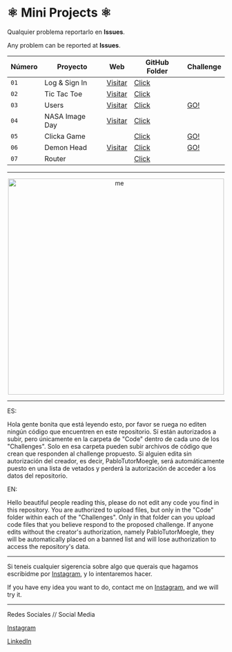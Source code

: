 <div>

# ⚛️ Mini Projects ⚛️

Qualquier problema reportarlo en **Issues**. 

Any problem can be reported at **Issues**.

| Número | Proyecto | Web | GitHub Folder | Challenge |
| --- | --- | --- | --- | --- |
| `01` | Log & Sign In | [Visitar](https://logsigninpablotutor.netlify.app/) | [Click](Projects/01-Log-Sign-In) |  |
| `02` | Tic Tac Toe | [Visitar](https://tic-tae-toe-pablotutormoegle.netlify.app/) | [Click](Projects/02-Tic-Tac_Toe) |  |
| `03` | Users | [Visitar](https://getuserspablodevtutor.netlify.app/) | [Click](Projects/03-Users) | [GO!](Challenges/Users-Challenge) |
| `04` | NASA Image Day | [Visitar](https://nasaimagedaypablodevtutor.netlify.app/) | [Click](Projects/04-NASA-Image) |  |
| `05` | Clicka Game | | [Click](Projects/05-Clicka-Game) | [GO!](Challenges/Clicka-Game-Challenge) |
| `06` | Demon Head | [Visitar](https://demonhead-pablo-dev-tutor.netlify.app/) | [Click](Projects/06-Demon-Head) | [GO!](Challenges/Demon-Head) |
| `07` | Router | | [Click](Projects/07-Router) |  |

------------------------------------------------------------------------------------------------------------

<div align="center">
<img alt="me" src="https://github.com/PabloTutorMoegle/MiniProjects/assets/102219711/9b2d64e7-5579-4bca-93e5-ea66555ec3b7" width="500"/>
</div>

------------------------------------------------------------------------------------------------------------

ES: 

Hola gente bonita que está leyendo esto, por favor se ruega no editen ningún código que encuentren en este repositorio. Sí están autorizados a subir, pero únicamente en la carpeta de "Code" dentro de cada uno de los "Challenges". Solo en esa carpeta pueden subir archivos de código que crean que responden al challenge propuesto. Si alguien edita sin autorización del creador, es decir, PabloTutorMoegle, será automáticamente puesto en una lista de vetados y perderá la autorización de acceder a los datos del repositorio.

EN:

Hello beautiful people reading this, please do not edit any code you find in this repository. You are authorized to upload files, but only in the "Code" folder within each of the "Challenges". Only in that folder can you upload code files that you believe respond to the proposed challenge. If anyone edits without the creator's authorization, namely PabloTutorMoegle, they will be automatically placed on a banned list and will lose authorization to access the repository's data.

------------------------------------------------------------------------------------------------------------

Si teneis cualquier sigerencia sobre algo que querais que hagamos escribidme por [Instagram](https://www.instagram.com/pablo_dev_tutor/), y lo intentaremos hacer.

If you have eny idea you want to do, contact me on [Instagram](https://www.instagram.com/pablo_dev_tutor/), and we will try it.

------------------------------------------------------------------------------------------------------------

Redes Sociales // Social Media

[Instagram](https://www.instagram.com/pablo_dev_tutor/)

[LinkedIn](https://www.linkedin.com/in/pablo-tutor-moegle/)

</div>
